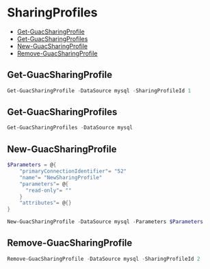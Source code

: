 # SharingProfiles 

 - [Get-GuacSharingProfile](#get-guacsharingprofile)
 - [Get-GuacSharingProfiles](#get-guacsharingprofiles)
 - [New-GuacSharingProfile](#new-guacsharingprofile)
 - [Remove-GuacSharingProfile](#remove-guacsharingprofile)

## Get-GuacSharingProfile
```Powershell
Get-GuacSharingProfile -DataSource mysql -SharingProfileId 1
```
## Get-GuacSharingProfiles
```Powershell
Get-GuacSharingProfiles -DataSource mysql
```
## New-GuacSharingProfile
```Powershell
$Parameters = @{
    "primaryConnectionIdentifier"= "52"
    "name"= "NewSharingProfile"
    "parameters"= @{
      "read-only"= ""
    }
    "attributes"= @{}
}

New-GuacSharingProfile -DataSource mysql -Parameters $Parameters
```
## Remove-GuacSharingProfile
```Powershell
Remove-GuacSharingProfile -DataSource mysql -SharingProfileId 2
```

